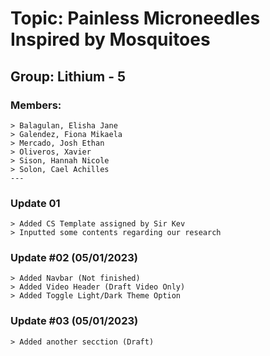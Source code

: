 # **Topic: Painless Microneedles Inspired by Mosquitoes**
## **Group: Lithium - 5**
### **Members:**
    > Balagulan, Elisha Jane
    > Galendez, Fiona Mikaela
    > Mercado, Josh Ethan
    > Oliveros, Xavier
    > Sison, Hannah Nicole
    > Solon, Cael Achilles
    ---
### Update 01
    > Added CS Template assigned by Sir Kev
    > Inputted some contents regarding our research

### Update #02 (05/01/2023)
    > Added Navbar (Not finished)
    > Added Video Header (Draft Video Only)
    > Added Toggle Light/Dark Theme Option

### Update #03 (05/01/2023)
    > Added another secction (Draft)